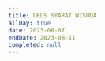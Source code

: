 ```yaml
---
title: URUS SYARAT WISUDA
allDay: true
date: 2023-08-07
endDate: 2023-08-11
completed: null
---
```

